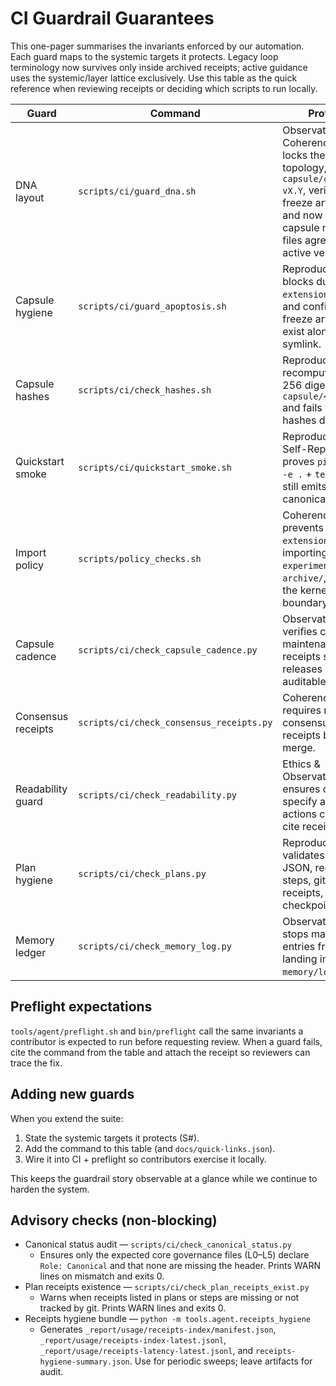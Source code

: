 # CI Guardrail Guarantees

This one-pager summarises the invariants enforced by our automation. Each guard maps to the systemic targets it protects. Legacy loop terminology now survives only inside archived receipts; active guidance uses the systemic/layer lattice exclusively. Use this table as the quick reference when reviewing receipts or deciding which scripts to run locally.

| Guard | Command | Protects |
| --- | --- | --- |
| DNA layout | `scripts/ci/guard_dna.sh` | Observation & Coherence — locks the repo topology, enforces `capsule/current → vX.Y`, verifies freeze artifacts, and now ensures capsule metadata files agree on the active version. |
| Capsule hygiene | `scripts/ci/guard_apoptosis.sh` | Reproducibility — blocks duplicate `extensions/` trees and confirms freeze artifacts exist alongside the symlink. |
| Capsule hashes | `scripts/ci/check_hashes.sh` | Reproducibility — recomputes SHA-256 digests for `capsule/<version>/` and fails when hashes drift. |
| Quickstart smoke | `scripts/ci/quickstart_smoke.sh` | Reproducibility & Self-Repair — proves `pip install -e .` + `teof brief` still emits canonical artifacts. |
| Import policy | `scripts/policy_checks.sh` | Coherence — prevents `extensions/` from importing `experimental/` or `archive/`, keeping the kernel boundary intact. |
| Capsule cadence | `scripts/ci/check_capsule_cadence.py` | Observation — verifies capsule maintenance receipts so releases stay auditable. |
| Consensus receipts | `scripts/ci/check_consensus_receipts.py` | Coherence — requires recent consensus sweep receipts before merge. |
| Readability guard | `scripts/ci/check_readability.py` | Ethics & Observation — ensures docs specify agent actions clearly and cite receipts. |
| Plan hygiene | `scripts/ci/check_plans.py` | Reproducibility — validates plan JSON, requiring steps, git-tracked receipts, and checkpoints. |
| Memory ledger | `scripts/ci/check_memory_log.py` | Observation — stops malformed entries from landing in `memory/log.jsonl`.

## Preflight expectations
`tools/agent/preflight.sh` and `bin/preflight` call the same invariants a contributor is expected to run before requesting review. When a guard fails, cite the command from the table and attach the receipt so reviewers can trace the fix.

## Adding new guards
When you extend the suite:

1. State the systemic targets it protects (S#).
2. Add the command to this table (and `docs/quick-links.json`).
3. Wire it into CI + preflight so contributors exercise it locally.

This keeps the guardrail story observable at a glance while we continue to harden the system.

## Advisory checks (non-blocking)
- Canonical status audit — `scripts/ci/check_canonical_status.py`
  - Ensures only the expected core governance files (L0–L5) declare `Role: Canonical` and that none are missing the header. Prints WARN lines on mismatch and exits 0.
- Plan receipts existence — `scripts/ci/check_plan_receipts_exist.py`
  - Warns when receipts listed in plans or steps are missing or not tracked by git. Prints WARN lines and exits 0.
- Receipts hygiene bundle — `python -m tools.agent.receipts_hygiene`
  - Generates `_report/usage/receipts-index/manifest.json`, `_report/usage/receipts-index-latest.jsonl`, `_report/usage/receipts-latency-latest.jsonl`, and `receipts-hygiene-summary.json`. Use for periodic sweeps; leave artifacts for audit.
